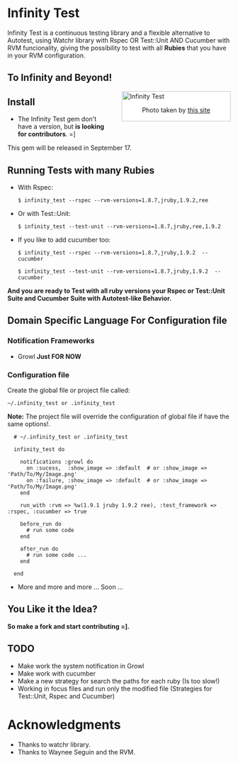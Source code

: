 # Infinity Test


Infinity Test is a continuous testing library and a flexible alternative to Autotest, 
using Watchr library with Rspec OR Test::Unit AND Cucumber with RVM funcionality,
giving the possibility to test with all <b>Rubies</b> that you have in your RVM configuration.

## To Infinity and Beyond!

<div style="width:240px; padding:2px; border:1px solid silver; float:right; margin:0 0 1em 2em; background:white">
  <img src="http://github.com/tomas-stefano/infinity_test/raw/master/to_infinity_and_beyond.png" alt="Infinity Test" />
  <p style="text-align:center"> Photo taken by <a href="http://www.mixed-metaphor.org/fan/buzz/" title="buzz-light-year"> this site </a></p>
</div>

## Install

*   The Infinity Test gem don't have a version, but <b>is looking for contributors</b>. =]

This gem will be released in September 17.

## Running Tests with many Rubies

*  With Rspec:

   `$ infinity_test --rspec --rvm-versions=1.8.7,jruby,1.9.2,ree`

*  Or with Test::Unit:

   `$ infinity_test --test-unit --rvm-versions=1.8.7,jruby,ree,1.9.2`

*  If you like to add cucumber too:

   `$ infinity_test --rspec --rvm-versions=1.8.7,jruby,1.9.2  --cucumber`

   `$ infinity_test --test-unit --rvm-versions=1.8.7,jruby,1.9.2  --cucumber`

<b>And you are ready to Test with all ruby versions your Rspec or Test::Unit Suite and Cucumber Suite with Autotest-like Behavior.</b>

## Domain Specific Language For Configuration file

### Notification Frameworks

*   Growl <b>Just FOR NOW</b>

### Configuration file

Create the global file or project file called:

   `~/.infinity_test or .infinity_test`

<b>Note:</b> The project file will override the configuration of global file if have the same options!.

      # ~/.infinity_test or .infinity_test
      
      infinity_test do
      
        notifications :growl do
          on :sucess,  :show_image => :default  # or :show_image => 'Path/To/My/Image.png'
          on :failure, :show_image => :default  # or :show_image => 'Path/To/My/Image.png'
        end
        
        run_with :rvm => %w(1.9.1 jruby 1.9.2 ree), :test_framework => :rspec, :cucumber => true
        
        before_run do
          # run some code
        end
        
        after_run do
          # run some code ...
        end
      
      end

*   More and more and more ... Soon ...

## You Like it the Idea?

<b>So make a fork and start contributing =].</b>

## TODO

* Make work the system notification in Growl
* Make work with cucumber
* Make a new strategy for search the paths for each ruby (Is too slow!)
* Working in focus files and run only the modified file (Strategies for Test::Unit, Rspec and Cucumber)

# Acknowledgments

* Thanks to watchr library.
* Thanks to Waynee Seguin and the RVM.

